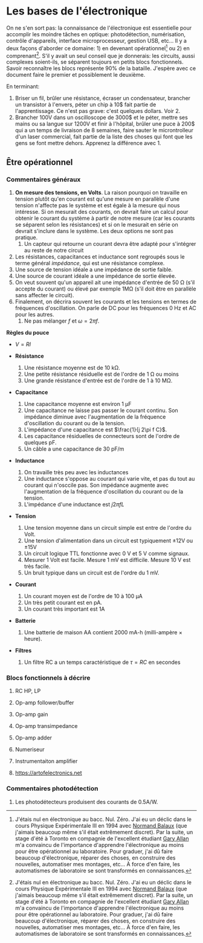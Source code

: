 # Les bases de l'électronique

On ne s'en sort pas: la connaissance de l'électronique est essentielle pour accomplir les moindre tâches en optique: photodétection, numérisation, contrôle d'appareils, interface microprocesseur, gestion USB, etc... Il y a deux façons d'aborder ce domaine: 1) en devenant opérationnel[^1] ou 2) en comprenant[^1]. S'il y avait un seul conseil que je donnerais: les circuits, aussi complexes soient-ils, se séparent toujours en petits blocs fonctionnels. Savoir reconnaître les blocs représente 90% de la bataille.  J'espère avec ce document faire le premier et possiblement le deuxième.

En terminant:

1. Briser un fil, brûler une résistance, écraser un condensateur, brancher un transistor à l'envers, péter un chip à 10$ fait partie de l'apprentissage. Ce n'est pas grave: c'est quelques dollars. Voir 2.
2. Brancher 100V dans un oscilloscope de 3000$ et le péter, mettre ses mains ou sa langue sur 1200V et finir à l'hôpital, brûler une puce à 200\$ qui a un temps de livraison de 8 semaines, faire sauter le microntrolleur d'un laser commercial, fait partie de la liste des choses qui font que les gens se font mettre dehors.  Apprenez la différence avec 1.

## Être opérationnel

### Commentaires généraux

1. **On mesure des tensions, en Volts**. La raison pourquoi on travaille en tension plutôt qu'en courant est qu'une mesure en parallèle d'une tension n'affecte pas le système et est égale à la mesure qui nous intéresse. Si on mesurait des courants, on devrait faire un calcul pour obtenir le courant du système à partir de notre mesure (car les courants se séparent selon les résistances) et si on le mesurait en série on devrait s'inclure dans le système.  Les deux options ne sont pas pratique.
   1. Un capteur qui retourne un courant devra être adapté pour s'intégrer au reste de notre circuit
2. Les résistances, capacitances et inductance sont regroupés sous le terme général *impédance*, qui est une résistance complexe.
3. Une source de tension idéale a une impédance de sortie faible.
4. Une source de courant idéale a une impédance de sortie élevée.
5. On veut souvent qu'un appareil ait une impédance d'entrée de 50 Ω (s'il accepte du courant) ou élevé par exemple 1MΩ (s'il doit être en parallèle sans affecter le circuit).
6. Finalement, on décrira souvent les courants et les tensions en termes de fréquences d'oscillation.  On parle de DC pour les fréquences 0 Hz et AC pour les autres.
   1. Ne pas mélanger $f$ et $\omega = 2\pi f$.  



**Règles du pouce**

- $V = RI$
- **Résistance**
  1. Une résistance moyenne est de 10 kΩ.
  2. Une petite résistance résiduelle est de l'ordre de 1 Ω ou moins
  3. Une grande résistance d'entrée est de l'ordre de 1 à 10 MΩ.
- **Capacitance**

  1. Une capacitance moyenne est environ 1 µF
  2. Une capacitance ne laisse pas passer le courant continu. Son impédance diminue avec l'augmentation de la fréquence d'oscillation du courant ou de la tension.
  3. L'impédance d'une capacitance est $\frac{1}{j 2\pi f C}$.
  4. Les capacitance résiduelles de connecteurs sont de l'ordre de quelques pF.
  5. Un câble a une capacitance de 30 pF/m
- **Inductance**
  1. On travaille très peu avec les inductances
  2. Une inductance s'oppose au courant qui varie vite, et pas du tout au courant qui n'osccile pas. Son impédance augmente avec l'augmentation de la fréquence d'oscillation du courant ou de la tension.
  3. L'impédance d'une inductance est $j 2 \pi f L$
- **Tension**

  1. Une tension moyenne dans un circuit simple est entre de l'ordre du Volt.
  2. Une tension d'alimentation dans un circuit est typiquement ±12V ou ±15V
  3. Un circuit logique TTL fonctionne avec 0 V et 5 V comme signaux.
  4. Mesurer 1 Volt est facile.  Mesure 1 mV est difficile. Mesure 10 V est très facile.
  5. Un bruit typique dans un circuit est de l'ordre du 1 mV.
- **Courant**

  1. Un courant moyen est de l'ordre de 10 à 100 µA
  2. Un très petit courant est en pA.
  3. Un courant très important est 1A
- **Batterie**
  1. Une batterie de maison AA contient 2000 mA-h (milli-ampère $\times$ heure).
- **Filtres**
  1. Un filtre RC a un temps caractéristique de $\tau = RC$ en  secondes



### Blocs fonctionnels à décrire

1. RC HP, LP

2. Op-amp follower/buffer

3. Op-amp gain

4. Op-amp transimpedance

5. Op-amp adder

6. Numeriseur

7. Instrumentaiton amplifier

8. https://artofelectronics.net




### Commentaires photodétection

1. Les photodétecteurs produisent des courants de 0.5A/W.










[^1]: J'étais nul en électronique au bacc. Nul. Zéro.  J'ai eu un déclic dans le cours Physique Expérimentale III en 1994 avec [Normand Balaux](https://www.coopfuneraire2rives.com/avis-de-deces/normand-balaux-147920/#ecrire) (que j'aimais beaucoup même s'il était extrêmement discret).  Par la suite, un stage d'été à Toronto en compagnie de l'excellent étudiant [Gary Allan](https://www.linkedin.com/in/gary-allan-6250a210/) m'a convaincu de l'importance d'apprendre l'électronique au moins pour être opérationnel au laboratoire. Pour graduer, j'ai dû faire beaucoup d'électronique, réparer des choses, en construire des nouvelles, automatiser mes montages, etc... À force d'en faire, les automatismes de laboratoire se sont transformés en connaissances.

